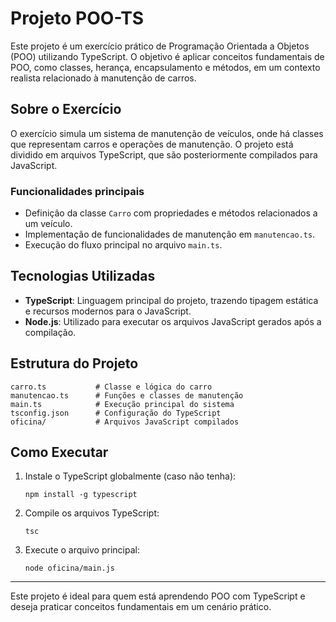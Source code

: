 # Projeto POO-TS

Este projeto é um exercício prático de Programação Orientada a Objetos (POO) utilizando TypeScript. O objetivo é aplicar conceitos fundamentais de POO, como classes, herança, encapsulamento e métodos, em um contexto realista relacionado à manutenção de carros.

## Sobre o Exercício
O exercício simula um sistema de manutenção de veículos, onde há classes que representam carros e operações de manutenção. O projeto está dividido em arquivos TypeScript, que são posteriormente compilados para JavaScript.

### Funcionalidades principais
- Definição da classe `Carro` com propriedades e métodos relacionados a um veículo.
- Implementação de funcionalidades de manutenção em `manutencao.ts`.
- Execução do fluxo principal no arquivo `main.ts`.

## Tecnologias Utilizadas
- **TypeScript**: Linguagem principal do projeto, trazendo tipagem estática e recursos modernos para o JavaScript.
- **Node.js**: Utilizado para executar os arquivos JavaScript gerados após a compilação.

## Estrutura do Projeto
```
carro.ts           # Classe e lógica do carro
manutencao.ts      # Funções e classes de manutenção
main.ts            # Execução principal do sistema
tsconfig.json      # Configuração do TypeScript
oficina/           # Arquivos JavaScript compilados
```

## Como Executar
1. Instale o TypeScript globalmente (caso não tenha):
   ```
   npm install -g typescript
   ```
2. Compile os arquivos TypeScript:
   ```
   tsc
   ```
3. Execute o arquivo principal:
   ```
   node oficina/main.js
   ```

---

Este projeto é ideal para quem está aprendendo POO com TypeScript e deseja praticar conceitos fundamentais em um cenário prático.
